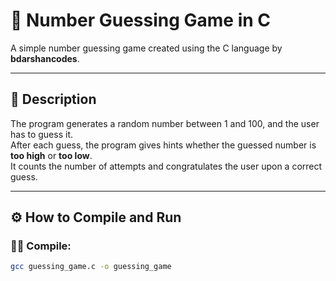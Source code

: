 # 🎯 Number Guessing Game in C

A simple number guessing game created using the C language by **bdarshancodes**.

---

## 📌 Description
The program generates a random number between 1 and 100, and the user has to guess it.  
After each guess, the program gives hints whether the guessed number is **too high** or **too low**.  
It counts the number of attempts and congratulates the user upon a correct guess.

---

## ⚙️ How to Compile and Run

### 🧑‍💻 Compile:
```bash
gcc guessing_game.c -o guessing_game
